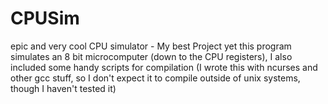 # CPUSim
epic and very cool CPU simulator - My best Project yet
this program simulates an 8 bit microcomputer (down to the CPU registers), I also included some handy scripts for compilation
(I wrote this with ncurses and other gcc stuff, so I don't expect it to compile outside of unix systems, though I haven't tested it)
